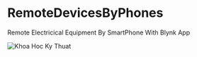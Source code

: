 # RemoteDevicesByPhones
Remote Electricical Equipment By SmartPhone With Blynk App

![Khoa Hoc Ky Thuat](images/khkt.png)
